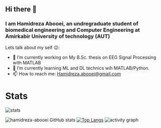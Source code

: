 ## Hi there 👋
### I am Hamidreza Abooei, an undregraduate student of biomedical engineering and Computer Engineering at Amirkabir University of technology (AUT)
Lets talk about my self 😉:
* 🔭 I’m currently working on My B.Sc. thesis on EEG Signal Processing with MATLAB
* 🌱 I’m currently learning ML and DL technics wih MATLAB/Python.
* 📫 How to reach me: [Hamidreza.abooei@gmail.com](mailto:Hamidreza.abooei@gmail.com)


# Stats
![stats](https://github-profile-trophy.vercel.app/?username=hamidreza-abooei)

![hamidreza-abooei GitHub stats](https://github-readme-stats.vercel.app/api?username=hamidreza-abooei&show_icons=true)
[![Top Langs](https://github-readme-stats.vercel.app/api/top-langs/?username=hamidreza-abooei&layout=compact&exclude_repo=CSharpWPF)](https://github.com/anuraghazra/github-readme-stats)
![activity graph](https://activity-graph.herokuapp.com/graph?username=hamidreza-abooei)



<!--
**hamidreza-abooei/hamidreza-abooei** is a ✨ _special_ ✨ repository because its `README.md` (this file) appears on your GitHub profile.

Here are some ideas to get you started:

- 🔭 I’m currently working on ...
- 🌱 I’m currently learning ...
- 👯 I’m looking to collaborate on ...
- 🤔 I’m looking for help with ...
- 💬 Ask me about ...
- 📫 How to reach me: ...
- 😄 Pronouns: ...
- ⚡ Fun fact: ...
-->
